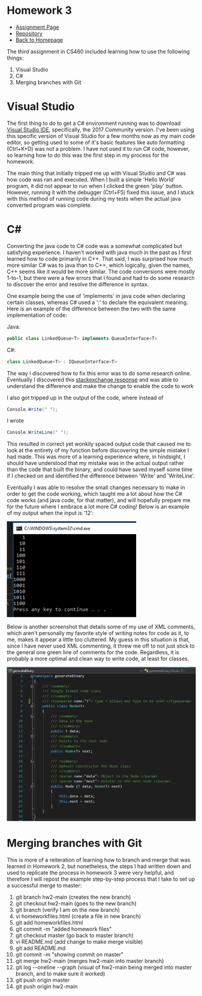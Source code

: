 # Homework 3
* [Assignment Page](http://www.wou.edu/~morses/classes/cs46x/assignments/HW3_1819.html)
* [Repository](https://github.com/jacewoods/CS460/tree/master/homework3)
* [Back to Homepage](https://jacewoods.github.io/)

The third assignment in CS460 included learning how to use the following things:
1. Visual Studio
1. C#
1. Merging branches with Git

# Visual Studio
The first thing to do to get a C# environment running was to download [Visual Studio IDE](https://visualstudio.microsoft.com/), specifically, the 2017 Community version. I've been using this specific version of Visual Studio for a few months now as my main code editor, so getting used to some of it's basic features like auto formatting (Ctrl+K+D) was not a problem. I have not used it to run C# code, however, so learning how to do this was the first step in my process for the homework.

The main thing that initially tripped me up with Visual Studio and C# was how code was ran and executed. When I built a simple 'Hello World' program, it did not appear to run when I clicked the green 'play' button. However, running it with the debugger (Ctrl+F5) fixed this issue, and I stuck with this method of running code during my tests when the actual java converted program was complete.

# C#
Converting the java code to C# code was a somewhat complicated but satisfying experience. I haven't worked with java much in the past as I first learned how to code primarily in C++. That said, I was surprised how much more similar C# was to java than to C++, which logically, given the names, C++ seems like it would be more similar. The code conversions were mostly 1-to-1, but there were a few errors that I found and had to do some research to discover the error and resolve the difference in syntax.

One example being the use of 'implements' in java code when declaring certain classes, whereas C# used a ':' to declare the equivalent meaning. Here is an example of the difference between the two with the same implementation of code:

Java:
```java
public class LinkedQueue<T> implements QueueInterface<T>
```
C#:
```c#
class LinkedQueue<T> : IQueueInterface<T>
```
The way I discovered how to fix this error was to do some research online. Eventually I discovered this [stackexchange response](https://stackoverflow.com/questions/513028/c-sharp-equivalent-of-java-implements-keyword) and was able to understand the difference and make the change to enable the code to work

I also got tripped up in the output of the code, where instead of
```c#
Console.Write(" ");
```
I wrote
```c#
Console.WriteLine(" ");
```
This resulted in correct yet wonkily spaced output code that caused me to look at the entirety of my function before discovering the simple mistake I had made. This was more of a learning experience where, in hindsight, I should have understood that my mistake was in the actual output rather than the code that built the binary, and could have saved myself some time if I checked on and identified the difference between 'Write' and 'WriteLine'.

Eventually I was able to resolve the small changes necessary to make in order to get the code working, which taught me a lot about how the C# code works (and java code, for that matter), and will hopefully prepare me for the future where I embrace a lot more C# coding! Below is an example of my output when the input is '12':

![image text](/CS460/Homework3/hw3output.PNG "Screenshot of my C# output")

Below is another screenshot that details some of my use of XML comments, which aren't personally my favorite style of writing notes for code as it, to me, makes it appear a little too cluttered. My guess in this situation is that, since I have never used XML commenting, it threw me off to not just stick to the general one green line of comments for the code. Regardless, it is probably a more optimal and clean way to write code, at least for classes.

![image text](/CS460/Homework3/hw3xmlnotes.PNG "Screenshot of my C# output")

# Merging branches with Git
This is more of a reiteration of learning how to branch and merge that was learned in Homework 2, but nonetheless, the steps I had written down and used to replicate the process in homework 3 were very helpful, and therefore I will repost the example step-by-step process that I take to set up a successful merge to master:

1. git branch hw2-main (creates the new branch)
1. git checkout hw2-main (goes to the new branch)
1. git branch (verify I am on the new branch)
1. vi homeworkfiles.html (create a file in new branch)
1. git add homeworkfiles.html
1. git commit -m "added homework files"
1. git checkout master (go back to master branch)
1. vi README.md (add change to make merge visible)
1. git add README.md
1. git commit -m "showing commit on master"
1. git merge hw2-main (merges hw2-main into master branch)
1. git log --oneline --graph (visual of hw2-main being merged into master branch, and to make sure it worked)
1. git push origin master
1. git push origin hw2-main
